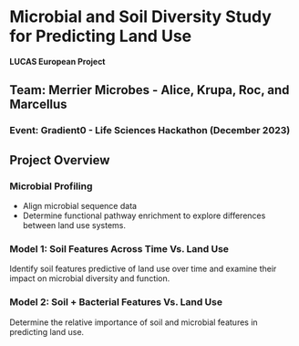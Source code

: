 # Microbial and Soil Diversity Study for Predicting Land Use
**LUCAS European Project**

## Team: Merrier Microbes - Alice, Krupa, Roc, and Marcellus
### Event: Gradient0 - Life Sciences Hackathon (December 2023)

## Project Overview

### Microbial Profiling

- Align microbial sequence data
- Determine functional pathway enrichment to explore differences between land use systems.

### Model 1: Soil Features Across Time Vs. Land Use

Identify soil features predictive of land use over time and examine their impact on microbial diversity and function.

### Model 2: Soil + Bacterial Features Vs. Land Use

Determine the relative importance of soil and microbial features in predicting land use.


